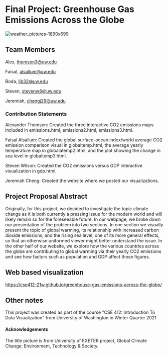 # Final Project: Greenhouse Gas Emissions Across the Globe
![weather_pictures-1890x699](https://user-images.githubusercontent.com/56270805/111238635-ad1e8c80-85b4-11eb-88ff-924b8f6a986b.jpg)
## Team Members
Alex, thomson3@uw.edu

Faisal, alsallum@uw.edu

Boda, lib32@uw.edu

Steven, stevenw8@uw.edu

Jeremiah, chengj29@uw.edu

### Contribution Statements
Alexander Thomson: Created the three interactive CO2 emissions maps included in emissions.html, emissions2.html, emissions3.html.

Faisal Alsallum: Created the global surface-ocean index/world average CO2 emission comparison visual in globaltemp.html, the average yearly temperature map in globalatemp2.html, and the plot showing the change in sea level in globaltemp3.html. 

Steven Wilson: Created the CO2 emissions versus GDP interactive visualization in gdp.html.

Jeremiah Cheng: Created the website where we posted our visualizations.

## Project Proposal Abstract
Originally, for this project, we decided to investigate the topic climate change as it is both currently a pressing issue for the modern world and will likely remain so for the foreseeable future. In our webpage, we broke down our presentation of the problem into two sections. In one section we visually present the topic of global warming, its relationship with increased carbon dioxide emissions, and the rising sea level, one of its more general effects, so that an otherwise uniformed viewer might better understand the issue. In the other half of our website, we explore how the various countries across the globe are contributing to global warming via their yearly CO2 emissions and see how factors such as population and GDP affect those figures.

## Web based visualization
https://cse412-21w.github.io/greenhouse-gas-emissions-across-the-globe/

## Other notes
This project was created as part of the course "CSE 412: Introduction To Data Visualization" from University of Washington in Winter Quarter 2021

#### Acknowledgements
The title picture is from University of EXETER project, Global Climate Change: Environment, Technology & Society. 
